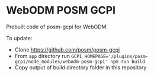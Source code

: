 # WebODM POSM GCPI

Prebuilt code of posm-gcpi for WebODM.

To update:
 - Clone https://github.com/posm/posm-gcpi
 - From `app` directory run `GCPI_HOMEPAGE='/plugins/posm-gcpi/node_modules/webodm-posm-gcpi' npm run build`
 - Copy output of build directory folder in this repository

